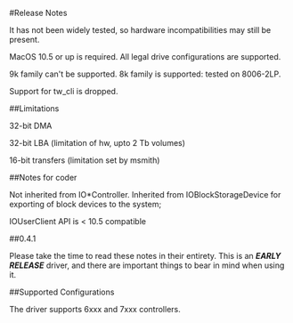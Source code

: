 #Release Notes

It has not been widely tested, so hardware incompatibilities may still be present.

MacOS 10.5 or up is required. All legal drive configurations are supported.

9k family can't be supported. 8k family is supported: tested on 8006-2LP.

Support for tw_cli is dropped.

##Limitations

32-bit DMA

32-bit LBA (limitation of hw, upto 2 Tb volumes)

16-bit transfers (limitation set by msmith)

##Notes for coder

Not inherited from IO*Controller. Inherited from IOBlockStorageDevice for exporting of block devices to the system;

IOUserClient API is < 10.5 compatible

##0.4.1

Please take the time to read these notes in their entirety.  This is an _**EARLY RELEASE**_ driver, and there are important things to bear in mind when using it.

##Supported Configurations

The driver supports 6xxx and 7xxx controllers.

